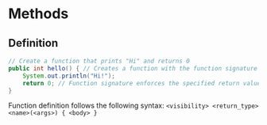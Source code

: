 # Methods

## Definition

```java
// Create a function that prints "Hi" and returns 0
public int hello() { // Creates a function with the function signature hello()
	System.out.println("Hi!");
	return 0; // Function signature enforces the specified return value. 
}
```

Function definition follows the following syntax:
`<visibility> <return_type> <name>(<args>) { <body> }`